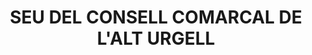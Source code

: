---
layout: test
title:  "SEU DEL CONSELL COMARCAL DE L'ALT URGELL"
coordinates:
  - group1:
    - [1.459570855242998, 42.355919336857752]
    - [1.459757030965781, 42.355966482751711]
    - [1.459767715809688, 42.355966626317709]
    - [1.459777929981346, 42.355963008439026]
    - [1.459859099058233, 42.355795118635093]
    - [1.459651164986683, 42.355740587529873]
    - [1.459570855242998, 42.355919336857752]
---